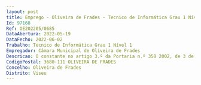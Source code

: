 ```yaml
--- 
layout: post
title: Emprego - Oliveira de Frades - Tecnico de Informática Grau 1 Nível 1
Id: 97168
Ref: OE202205/0685
DataAbertura: 2022-05-19
DataFecho: 2022-06-02
Trabalho: Tecnico de Informática Grau 1 Nível 1
Empregador: Câmara Municipal de Oliveira de Frades
Descricao: O constante no artigo 3.º da Portaria n.º 358 2002, de 3 de abril, designadamente infraestruturas tecnológicas e engenharia de software.5.1   Funções específicas a) Instalar componentes de hardware e software, designadamente, de sistemas servidores, dispositivos de comunicações, estações de trabalho, periféricos e suporte lógico utilitário, assegurando a respetiva manutenção e atualização b) Gerar e documentar as configurações e organizar e manter atualizado o arquivo dos manuais de instalação, operação e utilização dos sistemas e suportes lógicos de base c) Planificar a exploração, parametrizar e acionar o funcionamento, controlo e operação dos sistemas, computadores, periféricos e dispositivos de comunicações instalados, atribuir, otimizar e desafetar os recursos, identificar as anomalias e desencadear as ações de regularização requeridas d) Zelar pelo cumprimento das normas de segurança física e lógica e pela manutenção do equipamento e dos suportes de informação e desencadear e controlar os procedimentos regulares de salvaguarda da informação, nomeadamente cópias de segurança, de proteção da integridade e de recuperação da informação e) Apoiar os utilizadores finais na operação dos equipamentos e no diagnóstico e resolução dos respetivos problemas f) Projetar, desenvolver, instalar e modificar programas e aplicações informáticas, em conformidade com as exigências dos sistemas de informação definidos, com recurso aos suportes lógicos, ferramentas e linguagens apropriadas g) Instalar, configurar e assegurar a integração e teste de componentes, programas e produtos aplicacionais disponíveis no mercado h) Elaborar procedimentos e programas específicos para a correta utilização dos sistemas operativos e adaptação de suportes lógicos de base, por forma a otimizar o desempenho e facilitar a operação dos equipamentos e das aplicações i) Desenvolver e efetuar testes unitários e de integração dos programas e das aplicações, de forma a garantir o seu correto funcionamento e realizar a respetiva documentação e manutenção j) Colaborar na formação e prestar apoio aos utilizadores na programação e execução de procedimentos pontuais de interrogação de ficheiros e bases de dados, na organização e manutenção de pastas de arquivo e na operação dos produtos e aplicações de microinformática disponíveis.
CodigoPostal: 3680-111 OLIVEIRA DE FRADES
Concelho: Oliveira de Frades
Distrito: Viseu
--- 
```

